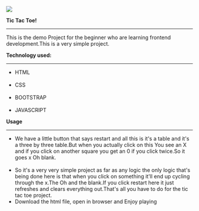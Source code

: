 <img src="https://drive.google.com/open?id=1SEHNF7JqwCvGZXV9nzEeA7yTrnnH8Hyv">
<p><b>Tic Tac Toe!</b></p>
<hr></hr>
<p>This is the demo Project for the beginner who are learning frontend development.This is a very simple project.</p>
<p><b>Technology used:</b><hr></hr><ul><li>HTML</li><br /><li>CSS</li><br /><li>BOOTSTRAP</li><br /><li>JAVASCRIPT</li></ul>
<p><b>Usage</b></p>
<hr></hr>
<ul>
<li>We have a little button that says restart and all this is it's a table and it's a three by three table.But when you actually click on this You see an X and if you click on another square you get an 0 if you click twice.So it goes x Oh blank.</li><br />
<li>So it's a very very simple project as far as any logic the only logic that's being done here is that when you click on something it'll end up cycling through the x.The Oh and the blank.If you click restart here it just refreshes and clears everything out.That's all you have to do for the tic tac toe project.</li>
  <li>Download the html file, open in browser and Enjoy playing</li>
  </ul>
